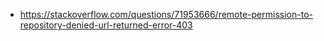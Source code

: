 - https://stackoverflow.com/questions/71953666/remote-permission-to-repository-denied-url-returned-error-403
